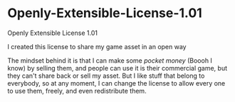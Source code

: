 # Openly-Extensible-License-1.01
Openly Extensible License 1.01

I created this license to share my game asset in an open way

The mindset behind it is that I can make some *pocket money* (Boooh I know) by selling them, and people can use it is their commercial game, but they can't share back or sell my asset.
But I like stuff that belong to everybody, so at any moment, I can change the license to allow every one to use them, freely, and even redistribute them.
